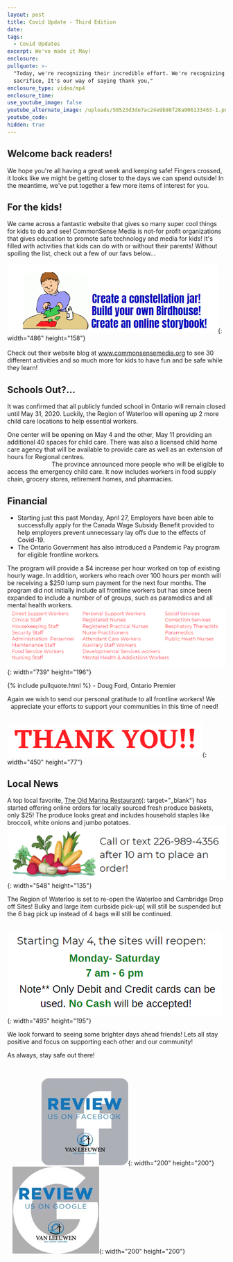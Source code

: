 ```yaml
---
layout: post
title: Covid Update - Third Edition
date:
tags:
  - Covid Updates
excerpt: We've made it May!
enclosure:
pullquote: >-
  "Today, we're recognizing their incredible effort. We're recognizing their
  sacrifice, It's our way of saying thank you,"
enclosure_type: video/mp4
enclosure_time:
use_youtube_image: false
youtube_alternate_image: /uploads/58523d3de7ac24e9b98f28a906133463-1.png
youtube_code:
hidden: true
---
```


## Welcome back readers\!&nbsp;

We hope you're all having a great week and keeping safe\! Fingers crossed, it looks like we might be getting closer to the days we can spend outside\! In the meantime, we've put together a few more items of interest for you.&nbsp;

## For the kids\!&nbsp;

We came across a fantastic website that gives so many super cool things for kids to do and see\! CommonSense Media is not-for profit organizations that gives education to promote safe technology and media for kids\! It's filled with activities that kids can do with or without their parents\! Without spoiling the list, check out a few of our favs below…&nbsp; &nbsp; &nbsp; &nbsp; &nbsp; &nbsp; &nbsp; &nbsp; &nbsp; &nbsp; &nbsp; &nbsp; &nbsp; &nbsp; &nbsp; &nbsp; &nbsp; &nbsp; &nbsp; &nbsp; &nbsp; &nbsp; &nbsp; &nbsp; &nbsp; &nbsp; &nbsp; &nbsp; &nbsp; &nbsp; &nbsp; &nbsp; &nbsp; &nbsp; &nbsp; &nbsp; &nbsp; &nbsp; &nbsp; &nbsp; &nbsp; &nbsp; &nbsp; &nbsp; &nbsp; &nbsp; &nbsp; &nbsp; &nbsp; &nbsp; &nbsp; &nbsp; &nbsp;![](/uploads/kid.PNG){: width="486" height="158"}&nbsp; &nbsp; &nbsp; &nbsp; &nbsp; &nbsp; &nbsp; &nbsp; &nbsp; &nbsp; &nbsp; &nbsp; &nbsp; &nbsp; &nbsp;&nbsp; &nbsp; &nbsp; &nbsp; &nbsp; &nbsp; &nbsp; &nbsp; &nbsp; &nbsp; &nbsp; &nbsp; &nbsp; &nbsp; &nbsp; &nbsp; &nbsp; &nbsp; &nbsp; &nbsp; &nbsp; &nbsp; &nbsp; &nbsp; &nbsp; &nbsp; &nbsp; &nbsp; &nbsp; &nbsp; &nbsp; &nbsp; &nbsp; &nbsp; &nbsp; &nbsp; &nbsp; &nbsp; &nbsp; &nbsp; &nbsp; &nbsp; &nbsp; &nbsp; &nbsp; &nbsp; &nbsp; &nbsp; &nbsp; &nbsp; &nbsp; &nbsp; &nbsp; &nbsp; &nbsp; &nbsp;<br>Check out their website blog at www.commonsensemedia.org to see 30 different activities and so much more for kids to have fun and be safe while they learn\!&nbsp;&nbsp;

## Schools Out?…&nbsp;

It was confirmed that all publicly funded school in Ontario will remain closed until May 31, 2020. Luckily, the Region of Waterloo will opening up 2 more child care locations to help essential workers.&nbsp;

One center will be opening on May 4 and the other, May 11 providing an additional 40 spaces for child care. There was also a licensed child home care agency that will be available to provide care as well as an extension of hours for Regional centres.&nbsp; &nbsp; &nbsp; &nbsp; &nbsp; &nbsp; &nbsp; &nbsp; &nbsp; &nbsp; &nbsp; &nbsp; &nbsp; &nbsp; &nbsp; &nbsp; &nbsp; &nbsp; &nbsp; &nbsp; &nbsp; &nbsp; &nbsp; &nbsp; &nbsp; &nbsp; &nbsp; &nbsp; &nbsp; &nbsp; &nbsp; &nbsp; &nbsp; &nbsp; &nbsp; &nbsp; &nbsp; &nbsp; &nbsp; &nbsp; &nbsp; &nbsp; &nbsp; &nbsp; &nbsp; &nbsp; &nbsp; &nbsp; &nbsp; &nbsp; &nbsp; &nbsp; &nbsp; &nbsp; The province announced more people who will be eligible to access the emergency child care. It now includes workers in food supply chain, grocery stores, retirement homes, and pharmacies.&nbsp;

## Financial

* Starting just this past Monday, April 27, Employers have been able to successfully apply for the Canada Wage Subsidy Benefit provided to help employers prevent unnecessary lay offs due to the effects of Covid-19.&nbsp;
* The Ontario Government has also introduced a Pandemic Pay program for eligible frontline workers.&nbsp; &nbsp; &nbsp; &nbsp; &nbsp; &nbsp; &nbsp; &nbsp; &nbsp; &nbsp; &nbsp; &nbsp; &nbsp; &nbsp; &nbsp; &nbsp; &nbsp; &nbsp; &nbsp; &nbsp; &nbsp; &nbsp; &nbsp; &nbsp; &nbsp; &nbsp; &nbsp; &nbsp; &nbsp;

The program will provide a $4 increase per hour worked on top of existing hourly wage. In addition, workers who reach over 100 hours per month will be receiving a $250 lump sum payment for the next four months. The program did not initially include all frontline workers but has since been expanded to include a number of of groups, such as paramedics and all mental health workers.&nbsp;![](/uploads/e-wokrers.PNG){: width="739" height="196"}

{% include pullquote.html %} - Doug Ford, Ontario Premier&nbsp;

Again we wish to send our personal gratitude to all frontline workers\! We&nbsp; &nbsp; &nbsp; &nbsp; appreciate your efforts to support your communities in this time of need\!&nbsp;

&nbsp; &nbsp; &nbsp; &nbsp; &nbsp; &nbsp; &nbsp;&nbsp;![](/uploads/ty.PNG){: width="450" height="77"}

## Local News

A top local favorite, [The Old Marina Restaurant](oldmarina.com){: target="_blank"} has started offering online orders for locally sourced fresh produce baskets, only $25\! The produce looks great and includes household staples like broccoli, white onions and jumbo potatoes.&nbsp; &nbsp; &nbsp; &nbsp; &nbsp; &nbsp; &nbsp; &nbsp; &nbsp;![](/uploads/veggies.PNG){: width="548" height="135"}

The Region of Waterloo is set to re-open the Waterloo and Cambridge Drop off Sites\! Bulky and large item curbside pick-up\[ will still be suspended but the 6 bag pick up instead of 4 bags will still be continued.&nbsp;

&nbsp; &nbsp; &nbsp; &nbsp; &nbsp; &nbsp; &nbsp; &nbsp; &nbsp;![](/uploads/dump.PNG){: width="495" height="195"}

We look forward to seeing some brighter days ahead friends\! Lets all stay positive and focus on supporting each other and our community\!

As always, stay safe out there\!&nbsp;

&nbsp;

&nbsp; &nbsp; &nbsp; &nbsp; &nbsp; &nbsp; &nbsp; &nbsp; &nbsp; &nbsp;&nbsp;![](/uploads/fb-review-1.jpg){: width="200" height="200"}&nbsp; &nbsp; &nbsp; &nbsp; &nbsp;![](/uploads/g-review-1.jpg){: width="200" height="200"}

&nbsp;

&nbsp;

&nbsp;

&nbsp;